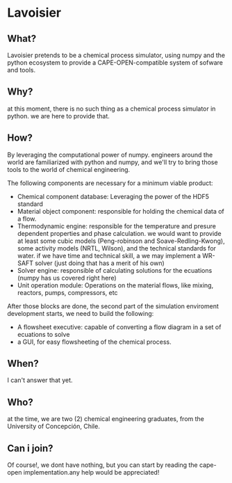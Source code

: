 # Lavoisier

## What?

Lavoisier pretends to be a chemical process simulator, using numpy and the python ecosystem to provide a CAPE-OPEN-compatible system of sofware and tools.

## Why?
at this moment, there is no such thing as a chemical process simulator in python. we are here to provide that.

## How?
By leveraging the computational power of numpy. engineers around the world are familiarized with python and numpy, and we'll try to bring those tools to the world of chemical engineering.

The following components are necessary for a minimum viable product:
* Chemical component database: Leveraging the power of the HDF5 standard
* Material object component: responsible for holding the chemical data of a flow.
* Thermodynamic engine:  responsible for the temperature and presure dependent properties and phase calculation. we would want to provide at least some cubic models (Peng-robinson and Soave-Redling-Kwong), some activity models (NRTL, Wilson), and the technical standards for water. if we have time and technical skill, a we may implement a WR-SAFT solver (just doing that has a merit of his own)
* Solver engine: responsible of calculating solutions for the ecuations (numpy has us covered right here)
* Unit operation module: Operations on the material flows, like mixing, reactors, pumps, compressors, etc

After those blocks are done, the second part of the simulation enviroment development starts, we need to build the following:

* A flowsheet executive: capable of converting a flow diagram in a set of ecuations to solve
* a GUI, for easy flowsheeting of the chemical process.

## When?
I can't answer that yet.

## Who?
at the time, we are two (2) chemical engineering graduates, from the University of Concepción, Chile.

## Can i join?

Of course!, we dont have nothing, but you can start by reading the cape-open implementation.any help would be appreciated!





